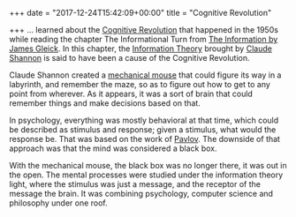 +++
date = "2017-12-24T15:42:09+00:00"
title = "Cognitive Revolution"

+++
... learned about the [Cognitive Revolution](https://en.wikipedia.org/wiki/Cognitive_revolution) that happened in the 1950s while reading the chapter The Informational Turn from [The Information by James Gleick](https://www.amazon.com/Information-History-Theory-Flood/dp/1400096235/ref=as_sl_pc_tf_til?tag=grochat-20&linkCode=w00&linkId=e48580357e6f14c74f34f8969f58d5d7&creativeASIN=1400096235). In this chapter, the [Information Theory](https://en.wikipedia.org/wiki/Information_theory) brought by [Claude Shannon](https://en.wikipedia.org/wiki/Claude_Shannon) is said to have been a cause of the Cognitive Revolution.

Claude Shannon created a [mechanical mouse](https://en.wikipedia.org/wiki/Claude_Shannon#Shannon's_mouse) that could figure its way in a labyrinth, and remember the maze, so as to figure out how to get to any point from wherever. As it appears, it was a sort of brain that could remember things and make decisions based on that.

In psychology, everything was mostly behavioral at that time, which could be described as stimulus and response; given a stimulus, what would the response be. That was based on the work of [Pavlov](https://en.wikipedia.org/wiki/Ivan_Pavlov). The downside of that approach was that the mind was considered a black box.

With the mechanical mouse, the black box was no longer there, it was out in the open. The mental processes were studied under the information theory light, where the stimulus was just a message, and the receptor of the message the brain. It was combining psychology, computer science and philosophy under one roof.

